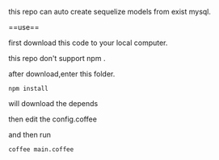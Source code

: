 this repo can auto create sequelize models from exist mysql.

==use==

first download this code to your local computer.

this repo don't support npm .

after download,enter this folder.

```
npm install 
```
will download the depends

then edit the config.coffee 

and then run 

```
coffee main.coffee

```

